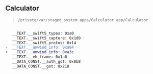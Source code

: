 ## Calculator

> `/private/var/staged_system_apps/Calculator.app/Calculator`

```diff

   __TEXT.__swift5_types: 0xa0
   __TEXT.__swift5_capture: 0x1d0
   __TEXT.__swift5_protos: 0x14
-  __TEXT.__unwind_info: 0xa84
+  __TEXT.__unwind_info: 0xa3c
   __TEXT.__eh_frame: 0x1a0
   __DATA_CONST.__auth_got: 0x8b8
   __DATA_CONST.__got: 0x218

```
